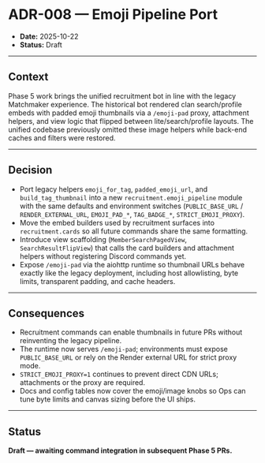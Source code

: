# ADR-008 — Emoji Pipeline Port

- **Date:** 2025-10-22
- **Status:** Draft

---

## Context
Phase 5 work brings the unified recruitment bot in line with the legacy Matchmaker
experience. The historical bot rendered clan search/profile embeds with padded emoji
thumbnails via a `/emoji-pad` proxy, attachment helpers, and view logic that flipped
between lite/search/profile layouts. The unified codebase previously omitted these image
helpers while back-end caches and filters were restored.

---

## Decision
- Port legacy helpers `emoji_for_tag`, `padded_emoji_url`, and `build_tag_thumbnail` into a
  new `recruitment.emoji_pipeline` module with the same defaults and environment switches
  (`PUBLIC_BASE_URL` / `RENDER_EXTERNAL_URL`, `EMOJI_PAD_*`, `TAG_BADGE_*`,
  `STRICT_EMOJI_PROXY`).
- Move the embed builders used by recruitment surfaces into `recruitment.cards` so all
  future commands share the same formatting.
- Introduce view scaffolding (`MemberSearchPagedView`, `SearchResultFlipView`) that calls
  the card builders and attachment helpers without registering Discord commands yet.
- Expose `/emoji-pad` via the aiohttp runtime so thumbnail URLs behave exactly like the
  legacy deployment, including host allowlisting, byte limits, transparent padding, and
  cache headers.

---

## Consequences
- Recruitment commands can enable thumbnails in future PRs without reinventing the legacy
  pipeline.
- The runtime now serves `/emoji-pad`; environments must expose `PUBLIC_BASE_URL` or rely
  on the Render external URL for strict proxy mode.
- `STRICT_EMOJI_PROXY=1` continues to prevent direct CDN URLs; attachments or the proxy are
  required.
- Docs and config tables now cover the emoji/image knobs so Ops can tune byte limits and
  canvas sizing before the UI ships.

---

## Status

**Draft — awaiting command integration in subsequent Phase 5 PRs.**
